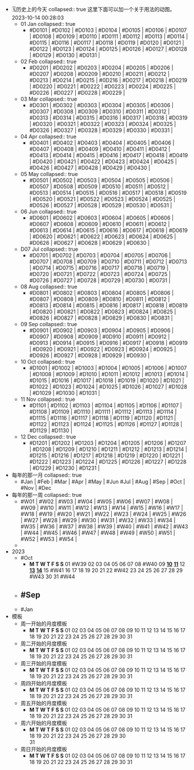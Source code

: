 - 🗓️历史上的今天
  collapsed:: true
  这里下面可以加一个关于用法的动图。2023-10-14 00:28:03
	- 01 Jan
	  collapsed:: true
		- #D0101 | #D0102 | #D0103 | #D0104 | #D0105 | 
		  #D0106 | #D0107 | #D0108 | #D0109 | #D0110 | 
		  #D0111 | #D0112 | #D0113 | #D0114 | #D0115 | 
		  #D0116 | #D0117 | #D0118 | #D0119 | #D0120 | 
		  #D0121 | #D0122 | #D0123 | #D0124 | #D0125 | 
		  #D0126 | #D0127 | #D0128 | #D0129 | #D0130 |
		  #D0131 |
	- 02 Feb
	  collapsed:: true
		- #D0201 | #D0202 | #D0203 | #D0204 | #D0205 | 
		  #D0206 | #D0207 | #D0208 | #D0209 | #D0210 | 
		  #D0211 | #D0212 | #D0213 | #D0214 | #D0215 | 
		  #0D216 | #D0217 | #D0218 | #D0219 | #D0220 |
		  #D0221 | #D0222 | #D0223 | #D0224 | #D0225 | 
		  #D0226 | #D0227 | #D0228 | #D0229 |
	- 03 Mar
	  collapsed:: true
		- #D0301 | #D0302 | #D0303 | #D0304 | #D0305 | 
		  #D0306 | #D0307 | #D0308 | #D0309 | #D0310 | 
		  #D0311 | #D0312 | #D0313 | #D0314 | #D0315 | 
		  #D0316 | #D0317 | #D0318 | #D0319 | #D0320 | 
		  #D0321 | #D0322 | #D0323 | #D0324 | #D0325 | 
		  #D0326 | #D0327 | #D0328 | #D0329 | #D0330 | 
		  #D0331 |
	- 04 Apr
	  collapsed:: true
		- #D0401 | #D0402 | #D0403 | #D0404 | #D0405 | 
		  #D0406 | #D0407 | #D0408 | #D0409 | #D0410 | 
		  #D0411 | #D0412 | #D0413 | #D0414 | #D0415 | 
		  #D0416 | #D0417 | #D0418 | #D0419 | #D0420 | 
		  #D0421 | #D0422 | #D0423 | #D0424 | #D0425 | 
		  #D0426 | #D0427 | #D0428 | #D0429 | #D0430 |
	- 05 May
	  collapsed:: true
		- #D0501 | #D0502 | #D0503 | #D0504 | #D0505 | 
		  #D0506 | #D0507 | #D0508 | #D0509 | #D0510 | 
		  #D0511 | #D0512 | #D0513 | #D0514 | #D0515 | 
		  #D0516 | #D0517 | #D0518 | #D0519 | #D0520 | 
		  #D0521 | #D0522 | #D0523 | #D0524 | #D0525 | 
		  #D0526 | #D0527 | #D0528 | #D0529 | #D0530 | 
		  #D0531 |
	- 06 Jun
	  collapsed:: true
		- #D0601 | #D0602 | #D0603 | #D0604 | #D0605 | 
		  #D0606 | #D0607 | #D0608 | #D0609 | #D0610 | 
		  #D0611 | #D0612 | #D0613 | #D0614 | #D0615 | 
		  #D0616 | #D0617 | #D0618 | #D0619 | #D0620 |
		  #D0621 | #D0622 | #D0623 | #D0624 | #D0625 | 
		  #D0626 | #D0627 | #D0628 | #D0629 | #D0630 |
	- D07 Jul
	  collapsed:: true
		- #D0701 | #D0702 | #D0703 | #D0704 | #D0705 | 
		  #D0706 | #D0707 | #D0708 | #D0709 | #D0710 | 
		  #D0711 | #D0712 | #D0713 | #D0714 | #D0715 | 
		  #D0716 | #D0717 | #D0718 | #D0719 | #D0720 | 
		  #D0721 | #D0722 | #D0723 | #D0724 | #D0725 | 
		  #D0726 | #D0727 | #D0728 | #D0729 | #D0730 | 
		  #D0731 |
	- 08 Aug
	  collapsed:: true
		- #D0801 | #D0802 | #D0803 | #D0804 | #D0805 | 
		  #D0806 | #D0807 | #D0808 | #D0809 | #D0810 | 
		  #D0811 | #D0812 | #D0813 | #D0814 | #D0815 | 
		  #D0816 | #D0817 | #D0818 | #D0819 | #D0820 | 
		  #D0821 | #D0822 | #D0823 | #D0824 | #D0825 | 
		  #D0826 | #D0827 | #D0828 | #D0829 | #D0830 | 
		  #D0831 |
	- 09 Sep
	  collapsed:: true
		- #D0901 | #D0902 | #D0903 | #D0904 | #D0905 | 
		  #D0906 | #D0907 | #D0908 | #D0909 | #0D910 | 
		  #D0911 | #D0912 | #D0913 | #D0914 | #D0915 | 
		  #D0916 | #D0917 | #D0918 | #D0919 | #D0920 | 
		  #D0921 | #D0922 | #D0923 | #D0924 | #D0925 | 
		  #D0926 | #D0927 | #D0928 | #D0929 | #D0930 |
	- 10 Oct
	  collapsed:: true
		- #D1001 | #D1002 | #D1003 | #D1004 | #D1005 | 
		  #D1006 | #D1007 | #D1008 | #D1009 | #D1010 | 
		  #D1011 | #D1012 | #D1013 | #D1014 | #D1015 | 
		  #D1016 | #D1017 | #D1018 | #D1019 | #D1020 | 
		  #D1021 | #D1022 | #D1023 | #D1024 | #D1025 | 
		  #D1026 | #D1027 | #D1028 | #D1029 | #D1030 | 
		  #D1031 |
	- 11 Nov
	  collapsed:: true
		- #D1101 | #D1102 | #D1103 | #D1104 | #D1105 | 
		  #D1106 | #D1107 | #D1108 | #D1109 | #D1110 | 
		  #D1111 | #D1112 | #D1113 | #D1114 | #D1115 | 
		  #D1116 | #D1117 | #D1118 | #D1119 | #D1120 | 
		  #D1121 | #D1122 | #D1123 | #D1124 | #D1125 | 
		  #D1126 | #D1127 | #D1128 | #D1129 | #D1130 |
	- 12 Dec
	  collapsed:: true
		- #D1201 | #D1202 | #D1203 | #D1204 | #D1205 | 
		  #D1206 | #D1207 | #D1208 | #D1209 | #D1210 | 
		  #D1211 | #D1212 | #D1213 | #D1214 | #D1215 | 
		  #D1216 | #D1217 | #D1218 | #D1219 | #D1220 | 
		  #D1221 | #D1222 | #D1223 | #D1224 | #D1225 | 
		  #D1226 | #D1227 | #D1228 | #D1229 | #D1230 | 
		  #D1231 |
- 每年的那一月
  collapsed:: true
	- #Jan | #Feb | #Mar | #Apr | #May | #Jun
	  #Jul  | #Aug | #Sep | #Oct | #Nov | #Dec
- 每年的那一周
  collapsed:: true
	- #W01 | #W02 | #W03 | #W04 | #W05 | #W06 | 
	  #W07 | #W08 | #W09 | #W10 | #W11 | #W12 | 
	  #W13 | #W14 | #W15 | #W16 | #W17 | #W18 | 
	  #W19 | #W20 | #W21 | #W22 | #W23 | #W24 | 
	  #W25 | #W26 | #W27 | #W28 | #W29 | #W30 | 
	  #W31 | #W32 | #W33 | #W34 | #W35 | #W36 | 
	  #W37 | #W38 | #W39 | #W40 | #W41 | #W42 | 
	  #W43 | #W44 | #W45 | #W46 | #W47 | #W48 | 
	  #W49 | #W50 | #W51 | #W52 | #W53 | #W54 |
	-
- 2023
	- #Oct
		- **M       T       W       T       F       S        S**
		                                                              01 #W39
		  02     03     04     05     06     07     08 #W40
		  09     **[10]([[2023-10-10]])**     **[11]([[2023-10-11]])**     12     **[13]([[2023-10-13]])**     **[14]([[2023-10-14]])**    15 #W41
		  16     17     18     19     20     21     22 #W42
		  23     24     25     26     27     28     29 #W43
		  30     31                                                   #W44
	- #Sep
		-
	- #Jan
- 模板
	- 周一开始的月度模板
		- **M       T       W       T       F       S        S**
		  01     02     03     04     05     06     07
		  08     09     10     11     12     13     14
		  15     16     17     18     19     20     21
		  22     23     24     25     26     27     28
		  29     30     31
	- 周二开始的月度模板
		- **M       T       W       T       F       S        S**
		            01     02     03     04     05     06
		  07     08     09     10     11     12     13
		  14     15     16     17     18     19     20
		  21     22     23     24     25     26     27
		  28     29     30     31
	- 周三开始的月度模板
		- **M       T       W       T       F       S        S**
		                      01     02     03     04     05
		  06     07     08     09     10     11     12
		  13     14     15     16     17     18     19
		  20     21     22     23     24     25     26
		  27     28     29     30     31
	- 周四开始的月度模板
		- **M       T       W       T       F       S        S**
		                                01     02     03     04
		  05     06     07     08     09     10     11
		  12     13     14     15     16     17     18
		  19     20     21     22     23     24     25
		  26     27     28     29     30     31
	- 周五开始的月度模板
		- **M       T       W       T       F       S        S**
		                                          01     02     03
		  04     05     06     07     08     09     10
		  11     12     13     14     15     16     17
		  18     19     20     21     22     23     24
		  25     26     27     28     29     30     31
	- 周六开始的月度模板
		- **M       T       W       T       F       S        S**
		                                                    01     02
		  03     04     05     06     07     08     09
		  10     11     12     13     14     15     16
		  17     18     19     20     21     22     23
		  24     25     26     27     28     29     30     
		  31
	- 周日开始的月度模板
		- **M       T       W       T       F       S        S**
		                                                              01
		  02     03     04     05     06     07     08
		  09     10     11     12     13     14     15
		  16     17     18     19     20     21     22
		  23     24     25     26     27     28     29
		  30     31